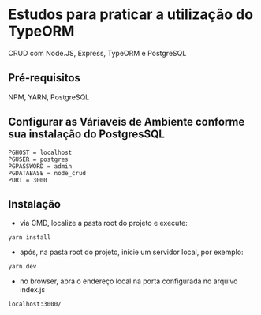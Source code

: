 # Estudos para praticar a utilização do TypeORM
CRUD com Node.JS, Express, TypeORM e PostgreSQL

## Pré-requisitos
NPM, YARN, PostgreSQL

## Configurar as Váriaveis de Ambiente conforme sua instalação do PostgresSQL
```
PGHOST = localhost
PGUSER = postgres
PGPASSWORD = admin
PGDATABASE = node_crud
PORT = 3000
```

## Instalação
- via CMD, localize a pasta root do projeto e execute:
```
yarn install
```
- após, na pasta root do projeto, inicie um servidor local, por exemplo:
```
yarn dev
```

- no browser, abra o endereço local na porta configurada no arquivo index.js
```
localhost:3000/
```